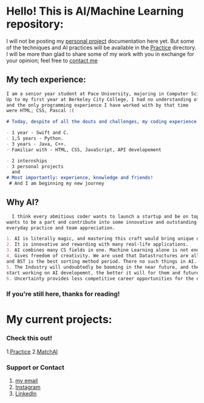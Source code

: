 # Hello! This is AI/Machine Learning repository:

I will not be posting my [personal project](www.github.com/tumarkuss/AI-MachineLearning-Practice/MatchAI) documentation here yet. But some of the techniques and AI practices will be available in the [Practice](www.github.com/tumarkuss/AI-MachineLearning-Practice/Practice) directory. I will be more than glad to share some of my work with you in exchange for your opinion; feel free to [contact me](mailto:tumarkuss@gmail.com)

## My tech experience:
```markdown
I am a senior year student at Pace University, majoring in Computer Science(B.S.).
Up to my first year at Berkeley City College, I had no understanding of CS
and the only programming experience I have worked with by that time
were HTML, CSS, Pascal :(

# Today, despite of all the douts and challenges, my coding experience is not so bad:)

- 1 year - Swift and C.
- 1,5 years - Python.
- 3 years - Java, C++.
- Familiar with - HTML, CSS, JavaScript, API developement

- 2 internships
- 3 personal projects
  and
# Most importantly: experience, knowledge and friends!
 # And I am beginning my new journey
```
## Why AI?

```markdown
  I think every abmitious coder wants to launch a startup and be on top of the world, but realistic coder
wants to be a part and contribute into some innovative and outstanding technology through hard work,
everyday practice and team appreciation.

1. AI is literally magic, and mastering this craft would bring unique dividents.
2. It is innovative and rewarding with many real-life applications.
3. AI combines many CS fields in one. Machine Learning alone is not enough to have a successful AI.
4. Gives freedom of creativity. We are used that Datastructures are all defined, and everything in coding is the way it is,
and BST is the best sorting method period. There no such things in AI. No rules or stereotypes. Enjoy!
5. The Industry will undoubtedly be booming in the near future, and the earlier Engineers
start working on AI developemnt, the better it will for them and future of the businesses, economy, tech, the people.
6. Uncertainty provides less competitive career opportunities for the engineers.


```
### If you're still here, thanks for reading!

# My current projects:

### Check this out!
1.[Practice](www.github.com/tumarkuss/AI-MachineLearning-Practice/Practice) 
2.[MatchAI](www.github.com/tumarkuss/AI-MachineLearning-Practice/MatchAI)


### Support or Contact
1. [my email](mailto:tumarkuss@gmail.com)
2. [Instagram](www.instagram.com/tumarkuss)
3. [LinkedIn](www.linkedin.com/in/tumarkuss)
